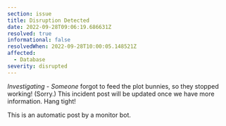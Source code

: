 ```yaml
---
section: issue
title: Disruption Detected
date: 2022-09-28T09:06:19.686631Z
resolved: true
informational: false
resolvedWhen: 2022-09-28T10:00:05.148521Z
affected:
  - Database
severity: disrupted
---
```

*Investigating* - _Someone_ forgot to feed the plot bunnies, so they stopped working! (Sorry.) This incident post will be updated once we have more information. Hang tight!

This is an automatic post by a monitor bot.
        
